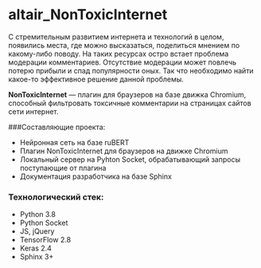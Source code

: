 # altair_NonToxicInternet
С стремительным развитием интернета и технологий в целом, появились места, где можно высказаться, поделиться мнением по какому-либо поводу. На таких ресурсах остро встает проблема модерации комментариев. Отсутствие модерации может повлечь потерю прибыли и спад популярности оных. Так что необходимо найти какое-то эффективное решение данной проблемы.

**NonToxicInternet** — плагин для браузеров на базе движка Chromium, способный фильтровать токсичные комментарии на страницах сайтов сети интернет.

###Составляющие проекта:
* Нейронная сеть на базе ruBERT
* Плагин NonToxicInternet для браузеров на движке Chromium
* Локальный сервер на Pyhton Socket, обрабатывающий запросы поступающие от плагина
* Документация разработчика на базе Sphinx

### Технологический стек:
- Python 3.8
- Python Socket
- JS, jQuery
- TensorFlow 2.8
- Keras 2.4
- Sphinx 3+
